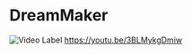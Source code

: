 # DreamMaker
![Video Label](http://img.youtube.com/vi/3BLMykgDmiw/0.jpg)
https://youtu.be/3BLMykgDmiw

